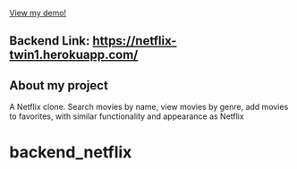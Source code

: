 <a href="https://netflix-twin1.herokuapp.com/">View my demo!</a>

## Backend Link: https://netflix-twin1.herokuapp.com/

## About my project
A Netflix clone. Search movies by name, view movies by genre, add movies to favorites, with similar functionality and appearance as Netflix

# backend_netflix
